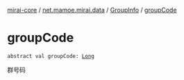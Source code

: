 [mirai-core](../../index.md) / [net.mamoe.mirai.data](../index.md) / [GroupInfo](index.md) / [groupCode](./group-code.md)

# groupCode

`abstract val groupCode: `[`Long`](https://kotlinlang.org/api/latest/jvm/stdlib/kotlin/-long/index.html)

群号码

